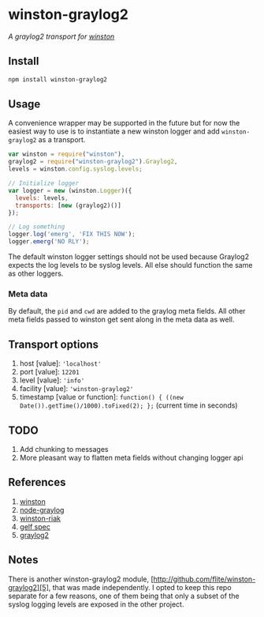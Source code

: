 # winston-graylog2 
_A graylog2 transport for [winston][0]_

## Install
``` sh
npm install winston-graylog2
```

## Usage
A convenience wrapper may be supported in the future but for now the
easiest way to use is to instantiate a new winston
logger and add `winston-graylog2` as a transport.

``` js
var winston = require("winston"),
graylog2 = require("winston-graylog2").Graylog2,
levels = winston.config.syslog.levels;

// Initialize logger
var logger = new (winston.Logger)({
  levels: levels,
  transports: [new (graylog2)()]
});

// Log something
logger.log('emerg', 'FIX THIS NOW');
logger.emerg('NO RLY');
```

The default winston logger settings should not be used because Graylog2
expects the log levels to be syslog levels.  All else should function
the same as other loggers.  

### Meta data

By default, the `pid` and `cwd` are added to the graylog meta fields.
All other meta fields passed to winston get sent along in the meta
data as well.

## Transport options
1. host [value]: `'localhost'`
2. port [value]: `12201`
3. level [value]: `'info'`
4. facility [value]: `'winston-graylog2'`
5. timestamp [value or function]: `function() { ((new
Date()).getTime()/1000).toFixed(2); };` (current time in seconds)

## TODO
1. Add chunking to messages
2. More pleasant way to flatten meta fields without changing logger api

## References
1. [winston][0]
2. [node-graylog][1]
3. [winston-riak][2]
4. [gelf spec][3]
5. [graylog2][4]

## Notes
There is another winston-graylog2 module,
[http://github.com/flite/winston-graylog2][5], that was made
independently. I opted to keep this repo separate for a few reasons,
one of them being that only a subset of the syslog logging levels are
exposed in the other project.

[0]: https://github.com/flatiron/winston
[1]: http://github.com/egorFiNE/node-graylog
[2]: http://github.com/indexzero/winston-riak
[3]: https://github.com/Graylog2/graylog2-docs/wiki/GELF
[4]: http://www.graylog2.org
[5]: http://github.com/flite/winston-graylog2

